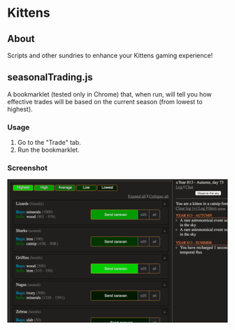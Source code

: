 # Kittens

## About
Scripts and other sundries to enhance your Kittens gaming experience!

## seasonalTrading.js
A bookmarklet (tested only in Chrome) that, when run, will tell you how effective trades will be based on the current season (from lowest to highest).

### Usage
1. Go to the "Trade" tab.
2. Run the bookmarklet.

### Screenshot
![seasonal trading screenshot](screenshots/seasonalTrading.png)
